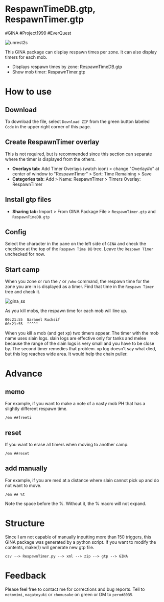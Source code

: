 # RespawnTimeDB.gtp, RespawnTimer.gtp

#GINA #Project1999 #EverQuest

![unrest2s](https://user-images.githubusercontent.com/31529757/185756808-d95cc543-b886-4620-b749-fe339191f1eb.png)

This GINA package can display respawn times per zone. It can also display timers for each mob.

- Displays respawn times by zone: RespawnTimeDB.gtp
- Show mob timer: RespawnTimer.gtp

# How to use

## Download
To download the file, select `Download ZIP` from the green button labeled `Code` in the upper right corner of this page.
 
## Create RespawnTimer overlay

This is not required, but is recommended since this section can separate where the timer is displayed from the others.

- **Overlays tab:** Add Timer Overlays (watch icon) > change "Overlay#x" at center of window to "RespawnTimer" > Sort: Time Remaining > Save
- **Categories tab:** Add > Name: RespawnTimer > Timers Overlay: RespawnTimer

## Install gtp files
- **Sharing tab:** Import > From GINA Package File > `RespawnTimer.gtp` and `RespawnTimeDB.gtp`

## Config
Select the character in the pane on the left side of `GINA` and check the checkbox at the top of the `Respawn Time DB` tree. Leave the `Respawn Timer` unchecked for now.

## Start camp
When you zone or run the `/` or `/who` command, the respawn time for the zone you are in is displayed as a timer.
Find that time in the `Respawn Timer` tree and check it.

![gina_ss](https://user-images.githubusercontent.com/31529757/184545007-ac9527cd-d25f-4b58-86fc-7962d0fc9b78.png)

As you kill mobs, the respawn time for each mob will line up.

```
00:21:55  Garanel Rucksif
00:21:55  ^^^^^
```

When you kill a mob (and get xp) two timers appear. The timer with the mob name uses slain logs. slain logs are effective only for tanks and melee because the range of the slain logs is very small and you have to be close by. The second timer remedies that problem. xp log doesn't say what died, but this log reaches wide area. It would help the chain puller.

# Advance

## memo
For example, if you want to make a note of a nasty mob PH that has a slightly different respawn time.
```
/em ##freeti
```

## reset
If you want to erase all timers when moving to another camp.
```
/em ##reset
```

## add manually
For example, if you are med at a distance where slain cannot pick up and do not want to move.
```
/em ## %t
```
Note the space before the %. Without it, the % macro will not expand.

# Structure

Since I am not capable of manually inputting more than 150 triggers, this GINA package was generated by a python script.
If you want to modify the contents, make(1) will generate new gtp file.
```
csv --> RespawnTimer.py --> xml --> zip --> gtp --> GINA
```

# Feedback

Please feel free to contact me for corrections and bug reports.
Tell to `nekomimi`, `nagatoyuki` or `chomusuke` on green or DM to `pero#8035`.
